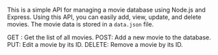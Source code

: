 This is a simple API for managing a movie database using Node.js and Express. Using this API, you can easily add, view, update, and delete movies. The movie data is stored in a `data.json` file.

GET : Get the list of all movies.
POST: Add a new movie to the database.
PUT: Edit a movie by its ID.
DELETE: Remove a movie by its ID.
